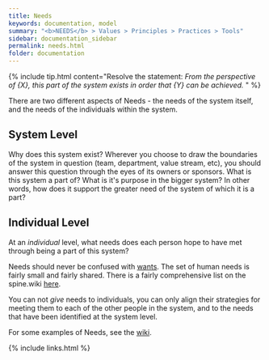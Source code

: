 ```yaml
---
title: Needs
keywords: documentation, model
summary: "<b>NEEDS</b> > Values > Principles > Practices > Tools"
sidebar: documentation_sidebar
permalink: needs.html
folder: documentation
---
```


{% include tip.html content="Resolve the statement: *From the perspective of {X}, this part of the system exists in order that {Y} can be achieved.*
" %}
 
There are two different aspects of Needs - the needs of the system itself, and the needs of the individuals within the system.

## System Level
Why does this system exist? Wherever you choose to draw the boundaries of the system in question (team, department, value stream, etc), you should answer this question through the eyes of its owners or sponsors. What is this system a part of? What is it's purpose in the bigger system? In other words, how does it support the greater need of the system of which it is a part?

## Individual Level
At an *individual* level, what needs does each person hope to have met through being a part of this system?

Needs should never be confused with [wants](/faq/needvswant). The set of human needs is fairly small and fairly shared. There is a fairly comprehensive list on the spine.wiki [here](http://spine.wiki/need/NVCNeeds). 

You can not *give* needs to individuals, you can only align their strategies for meeting them to each of the other people in the system, and to the needs that have been identified at the system level.

For some examples of Needs, see the [wiki](http://spine.wiki/needs.html).

{% include links.html %}
